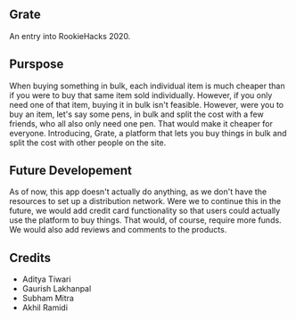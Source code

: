 ## Grate
An entry into RookieHacks 2020. 

## Purspose
When buying something in bulk, each individual item is much cheaper than if you were to buy that same item sold individually. However, if you only need one of that item, buying it in bulk isn't feasible. However, were you to buy an item, let's say some pens, in bulk and split the cost with a few friends, who all also only need one pen. That would make it cheaper for everyone. Introducing, Grate, a platform that lets you buy things in bulk and split the cost with other people on the site.

## Future Developement
As of now, this app doesn't actually do anything, as we don't have the resources to set up a distribution network. Were we to continue this in the future, we would add credit card functionality so that users could actually use the platform to buy things. That would, of course, require more funds. We would also add reviews and comments to the products.

## Credits
- Aditya Tiwari
- Gaurish Lakhanpal
- Subham Mitra
- Akhil Ramidi